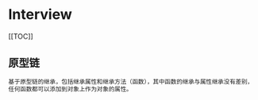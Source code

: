 # Interview

[[TOC]]



## 原型链

```js
基于原型链的继承，包括继承属性和继承方法（函数），其中函数的继承与属性继承没有差别，
任何函数都可以添加到对象上作为对象的属性。
```

